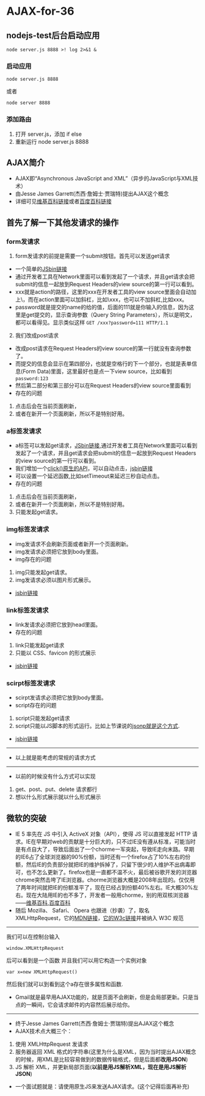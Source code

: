 # AJAX-for-36
## nodejs-test后台启动应用
`node server.js 8888 >! log 2>&1 &`

### 启动应用

`node server.js 8888`

或者

`node server 8888`

### 添加路由

1. 打开 server.js，添加 if else
2. 重新运行 node server.js 8888

## AJAX简介
* AJAX即“Asynchronous JavaScript and XML”（异步的JavaScript与XML技术）
* 由Jesse James Garrett(杰西·詹姆士·贾瑞特)提出AJAX这个概念
* 详细可见[维基百科链接](https://zh.wikipedia.org/wiki/AJAX)或者[百度百科链接](https://baike.baidu.com/item/ajax/8425?fr=aladdin)

## 首先了解一下其他发请求的操作
### form发请求
1. form发请求的前提是需要一个submit按钮。首先可以发送get请求
* 一个简单的[JSbin链接](http://js.jirengu.com/totabozuci/1/edit?html,output)
* 通过开发者工具在Network里面可以看到发起了一个请求，并且get请求会把submit的信息一起放到Request Headers的view source的第一行可以看到。
* xxx就是action的路径，这里的xxx在开发者工具的view source里面会自动加上\，而在action里面可以加斜杠，比如\xxx，也可以不加斜杠,比如xxx。
* password就是提交的name的给的值，后面的111就是你输入的信息，因为这里是get提交的，显示查询参数（Query String Parameters），所以是明文，都可以看得见。显示类似这样 
`GET /xxx?password=111 HTTP/1.1`
2. 我们改成post请求
* 改成post请求在Request Headers的view source的第一行就没有查询参数了。
* 而提交的信息会显示在第四部分，也就是空格行的下一个部分，也就是表单信息(Form Data)里面，这里最好也是点一下view source，比如看到
`password:123`
* 然后第二部分和第三部分可以在Request Headers的view source里面看到
* 存在的问题
1. 点击后会在当前页面刷新，
2. 或者在新开一个页面刷新，所以不是特别好用。
### a标签发请求
* a标签可以发起get请求，[JSbin链接](http://js.jirengu.com/qovigosoda/1/edit),通过开发者工具在Network里面可以看到发起了一个请求，并且get请求会把submit的信息一起放到Request Headers的view source的第一行可以看到。
* 我们增加一个[click()原生的API](https://developer.mozilla.org/zh-CN/docs/Web/API/HTMLElement/click)，可以自动点击，[jsbin链接](http://js.jirengu.com/gidohiwigi/1/edit?html,output)
* 可以设置一个延迟函数,比如setTimeout来延迟三秒自动点击。
* 存在的问题
1. 点击后会在当前页面刷新，
2. 或者在新开一个页面刷新，所以不是特别好用。
3. 只能发起get请求。
### img标签发请求
* img发请求不会刷新页面或者新开一个页面刷新。
* img发请求必须把它放到body里面。
* img存在的问题
1. img只能发起get请求。
2. img发请求必须以图片形式展示。
* [jsbin链接](http://js.jirengu.com/wiwewaweba/1/edit?html,output)
### link标签发请求
* link发请求必须把它放到head里面。
* 存在的问题
1. link只能发起get请求
2. 只能以 CSS、favicon 的形式展示
* [jsbin链接](http://js.jirengu.com/cavubipoju/1/edit?html,output)
### scirpt标签发请求
* scirpt发请求必须把它放到body里面。
* script存在的问题
1. script只能发起get请求
2. script只能以JS脚本的形式运行。比如上节课说的[jsonp就是这个方式](https://github.com/bomber063/JSONP-for-35).
* [jsbin链接](http://js.jirengu.com/duxitumifa/1/edit?html,output)
***
* 以上就是能考虑的常规的请求方式
***
* 以前的时候没有什么方式可以实现
1. get、post、put、delete 请求都行
2. 想以什么形式展示就以什么形式展示

## 微软的突破
* IE 5 率先在 JS 中引入 ActiveX 对象（API），使得 JS 可以直接发起 HTTP 请求。IE在早期对web的贡献是十分巨大的，只不过IE没有遵从标准，可能当时是有点自大了，导致后面出了一个chorme一军突起，导致IE走向末路。早期的IE6占了全球浏览器的90%份额，当时还有一个firefox占了10%左右的份额，然后IE的负责部分就把IE的维护拆掉了，只留下很少的人维护不出病毒即可，也不怎么更新了。firefox也是一直都不温不火，最后被谷歌开发的浏览器chrome突然击垮了IE浏览器。chorme浏览器大概是2008年出现的。仅仅用了两年时间就把IE的份额准平了，现在已经占到份额40%左右。IE大概30%左右。现在大陆用IE的也不多了，开发者一般用chorme，别的用双核浏览器——[维基百科](https://zh.wikipedia.org/wiki/%E5%8F%8C%E6%A0%B8%E6%B5%8F%E8%A7%88%E5%99%A8),[百度百科](https://baike.baidu.com/item/%E5%8F%8C%E6%A0%B8%E6%B5%8F%E8%A7%88%E5%99%A8/7126309?fr=aladdin)
* 随后 Mozilla、 Safari、 Opera 也跟进（抄袭）了，取名 XMLHttpRequest，它的[MDN链接](https://developer.mozilla.org/zh-CN/docs/Web/API/XMLHttpRequest)，[它的W3c链接](http://www.w3school.com.cn/xml/xml_http.asp)并被纳入 W3C 规范
***
我们可以在控制台输入
```
window.XMLHttpRequest
```
后可以看到是一个函数
并且我们可以用它构造一个实例对象
```
var x=new XMLHttpRequest()
```
然后我们就可以到看到这个a存在很多属性和函数.
* Gmail就是最早用AJAX功能的，就是页面不会刷新，但是会局部更新。只是当点的一瞬间，它会请求邮件的内容然后展示给你。
***
* 终于Jesse James Garrett(杰西·詹姆士·贾瑞特)提出AJAX这个概念
* AJAX技术点大概三个：
1. 使用 XMLHttpRequest 发请求
2. 服务器返回 XML 格式的字符串(这里为什么是XML，因为当时提出AJAX概念的时候，用XML是比较容易做到的数据传输格式，但是后面都**改用JSON**)
3. JS 解析 XML，并更新局部页面(**以前是用JS解析XML，现在是用JS解析JSON**)

* 一个面试题就是：请使用原生JS来发送AJAX请求。(这个记得后面再补充)

